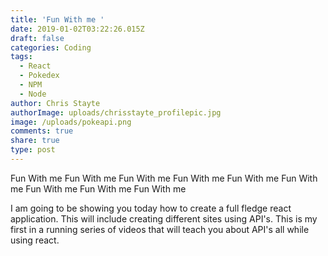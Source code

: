 ```yaml
---
title: 'Fun With me '
date: 2019-01-02T03:22:26.015Z
draft: false
categories: Coding
tags:
  - React
  - Pokedex
  - NPM
  - Node
author: Chris Stayte
authorImage: uploads/chrisstayte_profilepic.jpg
image: /uploads/pokeapi.png
comments: true
share: true
type: post
---
```

Fun With me Fun With me Fun With me Fun With me Fun With me Fun With me Fun With me Fun With me Fun With me 

I am going to be showing you today how to create a full fledge react application. This will include creating different sites using API's. This is my first in a running series of videos that will teach you about API's all while using react.
